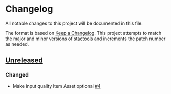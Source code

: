 # Changelog

All notable changes to this project will be documented in this file.

The format is based on [Keep a Changelog](https://keepachangelog.com/en/1.0.0/). This project attempts to match the major and minor versions of [stactools](https://github.com/stac-utils/stactools) and increments the patch number as needed.

## [Unreleased]

### Changed

- Make input quality Item Asset optional [#4](https://github.com/stactools-packages/esa-worldcover/pull/4)

[Unreleased]: <https://github.com/stactools-packages/esa-worldcover/tree/main/>

